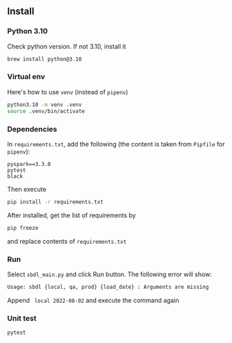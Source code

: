 ## Install

### Python 3.10

Check python version. If not 3.10, install it

```bash
brew install python@3.10
```

### Virtual env

Here's how to use `venv` (instead of `pipenv`)

```bash
python3.10 -m venv .venv
source .venv/bin/activate
```

### Dependencies

In `requirements.txt`, add the following (the content is taken from `Pipfile` for `pipenv`):

```
pyspark==3.3.0
pytest
black
```

Then execute

```bash
pip install -r requirements.txt
```

After installed, get the list of requirements by

```bash
pip freeze
```

and replace contents of `requirements.txt`

### Run

Select `sbdl_main.py` and click Run button. The following error will show:

```bash
Usage: sbdl {local, qa, prod} {load_date} : Arguments are missing
```

Append ` local 2022-08-02` and execute the command again

### Unit test

```bash
pytest
```